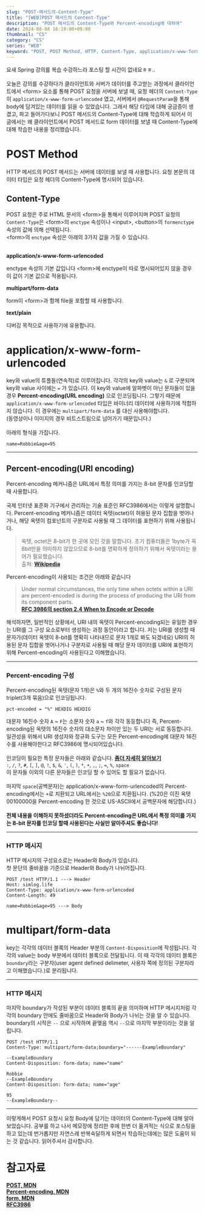 ```yaml
---
slug: "POST-메서드의-Content-Type"
title: "[WEB]POST 메서드의 Content-Type"
description: "POST 메서드의 Content-Type와 Percent-encoding에 대하여"
date: 2024-08-08 16:19:00+09:00
thumbnail: "CS"
category: "CS"
series: "WEB"
keyword: "POST, POST Method, HTTP, Content-Type, application/x-www-form-urlencoded, Percent-encoding, URL encoding, multipart/form-data"
---
```


요새 Spring 강의를 복습 수강하느라 포스팅 할 시간이 없네요ㅎㅎ..  
<br>
오늘은 강의를 수강하다가 클라이언트와 서버가 데이터를 주고받는 과정에서 클라이언트에서 \<form\> 요소를 통해 POST 요청을 서버에 보낼 때, 요청 헤더의 `Content-Type`이 `application/x-www-form-urlencoded` 였고, 서버에서 `@RequestParam`을 통해 body에 담겨있는 데이터를 읽을 수 있었습니다. 그래서 해당 타입에 대해 궁금증이 생겼고, 파고 들어가다보니 POST 메서드의 Content-Type에 대해 학습하게 되어서 이 글에서는 왜 클라이언트에서 POST 메서드로 form 데이터를 보낼 때 Content-Type에 대해 학습한 내용을 정리했습니다.

# POST Method

HTTP 메서드의 POST 메서드는 서버에 데이터를 보낼 때 사용합니다.
요청 본문의 데이터 타입은 요청 헤더의 Content-Type에 명시되어 있습니다.

## Content-Type

POST 요청은 주로 HTML 문서의 \<form\>을 통해서 이루어지며 POST 요청의 `Content-Type`은 \<form\>의 `enctype` 속성이나 \<input\>, \<button\>의 `formenctype` 속성의 값에 의해 선택됩니다.  
\<form\>의 `enctype` 속성은 아래의 3가지 값을 가질 수 있습니다.  
<br>

**application/x-www-form-urlencoded**

enctype 속성의 기본 값입니다 \<form\>에 enctype이 따로 명시되어있지 않을 경우 이 값이 기본 값으로 적용됩니다.

**multipart/form-data**

form이 \<form\>과 함께 file을 포함할 때 사용합니다.

**text/plain**

디버깅 목적으로 사용하기에 유용합니다.

# application/x-www-form-urlencoded

key와 value의 튜플들(연속적)로 이루어집니다. 각각의 key와 value는 `&` 로 구분되며 key와 value 사이에는 `=` 가 있습니다. 이 key와 value에 알파벳이 아닌 문자들이 있을 경우 **Percent-encoding(URL encoding)** 으로 인코딩됩니다. 그렇기 때문에 `application/x-www-form-urlencoded` 타입은 바이너리 데이터에 사용하기에 적합하지 않습니다. 이 경우에는 `multipart/form-data` 를 대신 사용해야합니다.  
(동영상이나 이미지의 경우 비트스트림으로 넘어가기 때문입니다.)  
<br>
아래의 형식을 가집니다.

```text/plain
name=Robbie&age=95
```

<hr>

## Percent-encoding(URl encoding)

Percent-encoding 메커니즘은 URL에서 특정 의미를 가지는 8-bit 문자를 인코딩할 때 사용합니다.  
<br>
국제 인터넷 표준화 기구에서 관리하는 기술 표준인 RFC3986에서는 이렇게 설명합니다. Percent-encoding 메커니즘은 데이터 옥텟(octet)이 허용된 문자 집합을 벗어나거나, 해당 옥텟이 컴포넌트의 구분자로 사용될 때 그 데이터를 표현하기 위해 사용됩니다.

> 옥텟, octet은 8-bit가 한 곳에 모인 것을 말합니다. 초기 컴퓨터들은 1byte가 꼭 8bit만을 의미하지 않았으므로 8-bit를 명확하게 정의하기 위해서 옥텟이라는 용어가 필요했습니다.  
> 출처: [**Wikipedia**](<https://ko.wikipedia.org/wiki/%EC%98%A5%ED%85%9F_(%EC%BB%B4%ED%93%A8%ED%8C%85)>)

Percent-encoding이 사용되는 조건은 아래와 같습니다

> Under normal circumstances, the only time when octets within a URI are percent-encoded is during the process of producing the URI from its component parts.  
> [**RFC 3986의 section 2.4 When to Encode or Decode**](https://datatracker.ietf.org/doc/html/rfc3986#section-2.4)

해석하자면, 일반적인 상황에서, URI 내의 옥텟이 Percent-encoding되는 유일한 경우는 URI를 그 구성 요소로부터 생성하는 과정 동안이라고 합니다. 저는 URI를 생성할 때 문자가(데이터 옥텟이 8-bit를 명확히 나타내므로 문자 1개로 봐도 되겠네요) URI의 허용된 문자 집합을 벗어나거나 구분자로 사용될 때 해당 문자 데이터를 URI에 표현하기 위해 Percent-encoding이 사용된다고 이해했습니다.

<hr>

### Percent-encoding 구성

Percent-encoding된 옥텟(문자 1개)은 `%`와 두 개의 16진수 숫자로 구성된 문자 triplet(3개 묶음)으로 인코딩됩니다.

```text/plain
pct-encoded = "%" HEXDIG HEXDIG
```

대문자 16진수 숫자 `A` ~ `F`는 소문자 숫자 `a` ~ `f`와 각각 동등합니다
즉, Percent-encoding된 옥텟의 16진수 숫자의 대소문자 차이만 있는 두 URI는 서로 동등합니다.
일관성을 위해서 URI 생성자와 정규화 도구는 모든 Percent-encoding에 대문자 16진수를 사용해야한다고 RFC3986에 명시되어있습니다.  
<br>
인코딩이 필요한 특정 문자들은 아래와 같습니다. [**좀더 자세히 알아보기**](https://developer.mozilla.org/en-US/docs/Glossary/Percent-encoding)  
`:`, `/`, `?`, `#`, `[`, `]`, `@`, `!`, `$`, `&`, `'`, `(`, `)`, `*`, `+`, `,`, `;`, `=`, `%`, `space`  
이 문자들 이외의 다른 문자들은 인코딩 할 수 있어도 할 필요가 없습니다.  
<br>
마지막 `space`(공백문자)는 application/x-www-form-urlencoded의 Percent-encoding에서는 `+`로 치환되고 URL에서는 `%20`으로 치환됩니다. (%20은 이진 옥텟 00100000을 Percent-encoding 한 것으로 US-ASCII에서 공백문자에 해당합니다.)  
<br>
**전체 내용을 이해하지 못하셨더라도 Percent-encoding은 URL에서 특정 의미를 가지는 8-bit 문자를 인코딩 할때 사용된다는 사실만 알아주셔도 좋습니다!**

<hr>

### HTTP 메시지

HTTP 메시지의 구성요소로는 Header와 Body가 있습니다.  
첫 문단의 줄바꿈을 기준으로 Header와 Body가 나뉘어집니다.

```text/plain
POST /test HTTP/1.1 ---> Header
Host: simlog.life
Content-Type: application/x-www-form-urlencoded
Content-Length: 49

name=Robbie&age=95 ---> Body
```

# multipart/form-data

key는 각각의 데이터 블록의 Header 부분의 `Content-Disposition`에 작성됩니다. 각각의 value는 body 부분에서 데이터 블록으로 전달됩니다.
이 때 각각의 데이터 블록은 `boundary`라는 구분자(user agent defined delimeter, 사용자 쪽에 정의된 구분자라고 이해했습니다.)로 분리됩니다.
<hr>

### HTTP 메시지

마지막 boundary가 작성된 부분이 데이터 블록의 끝을 의미하며 HTTP 메시지처럼 각각의 boundary 안에도 줄바꿈으로 Header와 Body가 나뉘는 것을 알 수 있습니다. boundary의 시작은 `--` 으로 시작하며 끝맺음 역시 `--`으로 마지막 부분이라는 것을 알립니다.

```text/plain
POST /test HTTP/1.1
Content-Type: multipart/form-data;boundary="------ExampleBoundary"

--ExampleBoundary
Content-Disposition: form-data; name="name"

Robbie
--ExampleBoundary
Content-Disposition: form-data; name="age"

95
--ExampleBoundary--
```

<hr>
이렇게해서 POST 요청시 요청 Body에 담기는 데이터의 Content-Type에 대해 알아보았습니다. 공부를 하고 나서 메모장에 정리한 후에 한번 더 옮겨적는 식으로 포스팅을 하고 있는데 번거롭지만 자연스레 반복숙달하게 되면서 학습하는데에는 많은 도움이 되는 것 같습니다. 읽어주셔서 감사합니다.

# 참고자료
[**POST, MDN**](https://developer.mozilla.org/en-US/docs/Web/HTTP/Methods/POST)  
[**Percent-encoding, MDN**](https://developer.mozilla.org/en-US/docs/Glossary/Percent-encoding)  
[**form, MDN**](https://developer.mozilla.org/en-US/docs/Web/HTML/Element/form#attributes)  
[**RFC3986**](https://datatracker.ietf.org/doc/html/rfc3986#section-2.1)  
